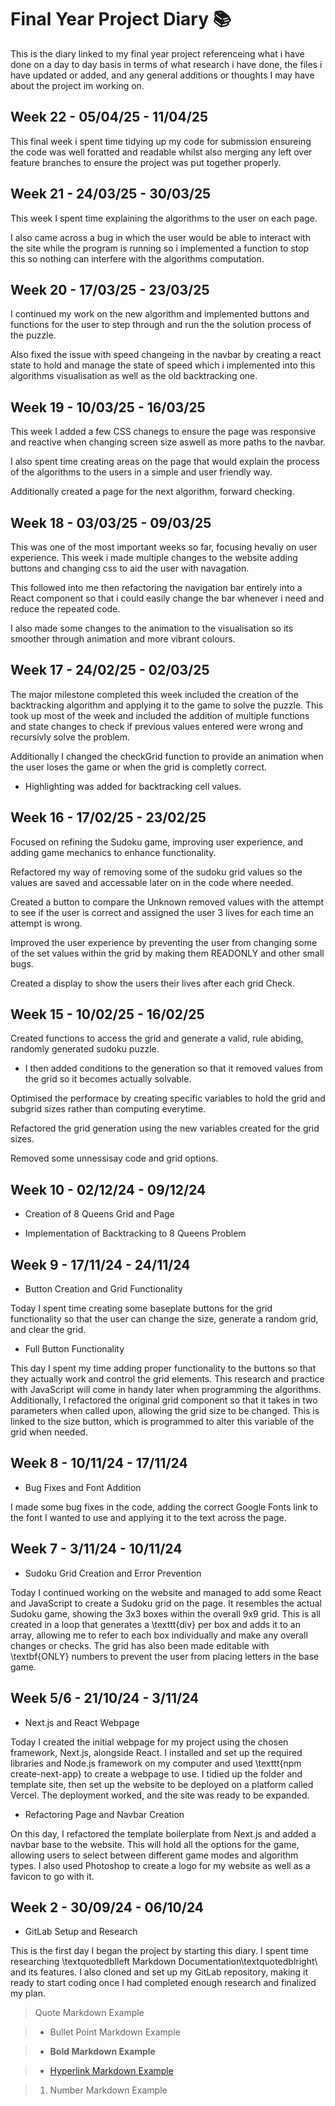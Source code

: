 
#  Final Year Project Diary 📚

This is the diary linked to my final year project referenceing what i have done on a day to day basis in terms of what research i have done, the files i have updated or added, and any general additions or thoughts I may have about the project im working on.

##  Week 22 - 05/04/25 - 11/04/25
This final week i spent time tidying up my code for submission ensureing the code was well foratted and readable whilst also merging any left over feature branches to ensure the project was put together properly.

##  Week 21 - 24/03/25 - 30/03/25
This week I spent time explaining the algorithms to the user on each page.

I also came across a bug in which the user would be able to interact with the site while the program is running so i implemented a function to stop this so nothing can interfere with the algorithms computation.

##  Week 20 - 17/03/25 - 23/03/25
I continued my work on the new algorithm and implemented buttons and functions for the user to step through and run the the solution process of the puzzle.

Also fixed the issue with speed changeing in the navbar by creating a react state to hold and manage the state of speed which i implemented into this algorithms visualisation as well as the old backtracking one.

##  Week 19 - 10/03/25 - 16/03/25
This week I added a few CSS chanegs to ensure the page was responsive and reactive when changing screen size aswell as more paths to the navbar.

I also spent time creating areas on the page that would explain the process of the algorithms to the users in a simple and user friendly way.

Additionally created a page for the next algorithm, forward checking. 

##  Week 18 - 03/03/25 - 09/03/25
This was one of the most important weeks so far, focusing hevaliy on user experience. This week i made multiple changes to the website adding buttons and changing css to aid the user with navagation.

This followed into me then refactoring the navigation bar entirely into a React component so that i could easily change the bar whenever i need and reduce the repeated code.

I also made some changes to the animation to the visualisation so its smoother through animation and more vibrant colours.

##  Week 17 - 24/02/25 - 02/03/25

The major milestone completed this week included the creation of the backtracking algorithm and applying it to the game to solve the puzzle. This took up most of the week and included the addition of multiple functions and state changes to check if previous values entered were wrong and recursivly solve the problem.

Additionally I changed the checkGrid function to provide an animation when the user loses the game or when the grid is completly correct.

- Highlighting was added for backtracking cell values.

##  Week 16 - 17/02/25 - 23/02/25

Focused on refining the Sudoku game, improving user experience, and adding game mechanics to enhance functionality.

Refactored my way of removing some of the sudoku grid values so the values are saved and accessable later on in the code where needed.

Created a button to compare the Unknown removed values with the attempt to see if the user is correct and assigned the user 3 lives for each time an attempt is wrong.

Improved the user experience by preventing the user from changing some of the set values within the grid by making them READONLY and other small bugs.

Created a display to show the users their lives after each grid Check.

##  Week 15 - 10/02/25 - 16/02/25

Created functions to access the grid and generate a valid, rule abiding, randomly generated sudoku puzzle.

- I then added conditions to the generation so that it removed values from the grid so it becomes actually solvable.

Optimised the performace by creating specific variables to hold the grid and subgrid sizes rather than computing everytime.
 
 Refactored the grid generation using the new variables created for the grid sizes. 
 
 Removed some unnessisay code and grid options.

##  Week 10 - 02/12/24 - 09/12/24

- Creation of 8 Queens Grid and Page

- Implementation of Backtracking to 8 Queens Problem

##  Week 9 - 17/11/24 - 24/11/24

- Button Creation and Grid Functionality

Today I spent time creating some baseplate buttons for the grid functionality so that the user can change the size, generate a random grid, and clear the grid.

- Full Button Functionality

This day I spent my time adding proper functionality to the buttons so that they actually work and control the grid elements. This research and practice with JavaScript will come in handy later when programming the algorithms. Additionally, I refactored the original grid component so that it takes in two parameters when called upon, allowing the grid size to be changed. This is linked to the size button, which is programmed to alter this variable of the grid when needed.

##  Week 8 - 10/11/24 - 17/11/24

- Bug Fixes and Font Addition

I made some bug fixes in the code, adding the correct Google Fonts link to the font I wanted to use and applying it to the text across the page.

##  Week 7 - 3/11/24 - 10/11/24

- Sudoku Grid Creation and Error Prevention

Today I continued working on the website and managed to add some React and JavaScript to create a Sudoku grid on the page. It resembles the actual Sudoku game, showing the 3x3 boxes within the overall 9x9 grid. This is all created in a loop that generates a \texttt{div} per box and adds it to an array, allowing me to refer to each box individually and make any overall changes or checks. The grid has also been made editable with \textbf{ONLY} numbers to prevent the user from placing letters in the base game.

##  Week 5/6 - 21/10/24 - 3/11/24

- Next.js and React Webpage

Today I created the initial webpage for my project using the chosen framework, Next.js, alongside React. I installed and set up the required libraries and Node.js framework on my computer and used \texttt{npm create-next-app} to create a webpage to use. I tidied up the folder and template site, then set up the website to be deployed on a platform called Vercel. The deployment worked, and the site was ready to be expanded.

- Refactoring Page and Navbar Creation

On this day, I refactored the template boilerplate from Next.js and added a navbar base to the website. This will hold all the options for the game, allowing users to select between different game modes and algorithm types. I also used Photoshop to create a logo for my website as well as a favicon to go with it.

##  Week 2 - 30/09/24 - 06/10/24

- GitLab Setup and Research

This is the first day I began the project by starting this diary. I spent time researching \textquotedblleft Markdown Documentation\textquotedblright\ and its features. I also cloned and set up my GitLab repository, making it ready to start coding once I had completed enough research and finalized my plan.

> Quote Markdown Example

>

>  - Bullet Point Markdown Example

>

>  -  **Bold Markdown Example**

>

>  -  [Hyperlink Markdown Example](https://google.com)

>

>  1. Number Markdown Example